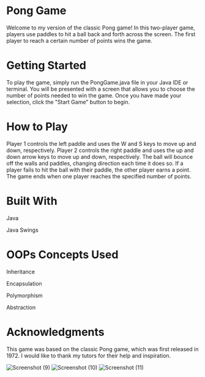 # Pong Game
Welcome to my version of the classic Pong game! In this two-player game, players use paddles to hit a ball back and forth across the screen. The first player to reach a certain number of points  wins the game.

# Getting Started
To play the game, simply run the PongGame.java file in your Java IDE or terminal. You will be presented with a screen that allows you to choose the number of points needed to win the game. Once you have made your selection, click the "Start Game" button to begin.

# How to Play
Player 1 controls the left paddle and uses the W and S keys to move up and down, respectively.
Player 2 controls the right paddle and uses the up and down arrow keys to move up and down, respectively.
The ball will bounce off the walls and paddles, changing direction each time it does so.
If a player fails to hit the ball with their paddle, the other player earns a point.
The game ends when one player reaches the specified number of points.
# Built With
Java

Java Swings
# OOPs Concepts Used
Inheritance

Encapsulation

Polymorphism

Abstraction
# Acknowledgments
This game was based on the classic Pong game, which was first released in 1972.
I would like to thank my tutors for their help and inspiration.

![Screenshot (9)](https://user-images.githubusercontent.com/117908592/224508583-89ec0649-0717-4198-9100-cdf632cb041d.png)
![Screenshot (10)](https://user-images.githubusercontent.com/117908592/224508590-7d0bfa30-5124-472a-9a39-5277b6d79762.png)
![Screenshot (11)](https://user-images.githubusercontent.com/117908592/224508609-0c1e2b4b-e80a-4b87-84f9-c98656fc661e.png)
